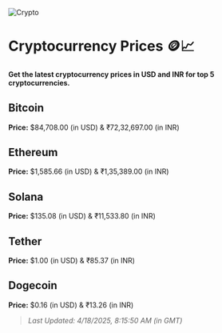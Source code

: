 
![Crypto](https://www.techguide.com.au/wp-content/uploads/2020/11/crypto3.jpeg)

# Cryptocurrency Prices 🪙📈

#### Get the latest cryptocurrency prices in USD and INR for top 5 cryptocurrencies.

## Bitcoin

**Price:** $84,708.00 (in USD) & ₹72,32,697.00 (in INR)

## Ethereum

**Price:** $1,585.66 (in USD) & ₹1,35,389.00 (in INR)

## Solana

**Price:** $135.08 (in USD) & ₹11,533.80 (in INR)

## Tether

**Price:** $1.00 (in USD) & ₹85.37 (in INR)

## Dogecoin

**Price:** $0.16 (in USD) & ₹13.26 (in INR)

> _Last Updated: 4/18/2025, 8:15:50 AM (in GMT)_
